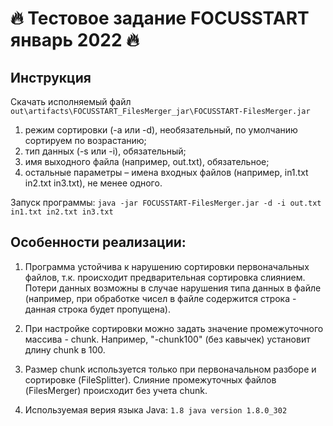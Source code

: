# :fire: Тестовое задание FOCUSSTART январь 2022 :fire:

## Инструкция
Скачать исполняемый файл `out\artifacts\FOCUSSTART_FilesMerger_jar\FOCUSSTART-FilesMerger.jar`

1. режим сортировки (-a или -d), необязательный, по умолчанию сортируем по возрастанию;
2. тип данных (-s или -i), обязательный;
3. имя выходного файла (например, out.txt), обязательное;
4. остальные параметры – имена входных файлов (например, in1.txt in2.txt in3.txt), не менее одного.

Запуск программы:
`java -jar FOCUSSTART-FilesMerger.jar -d -i out.txt in1.txt in2.txt in3.txt`

## Особенности реализации:
1. Программа устойчива к нарушению сортировки первоначальных файлов, т.к. происходит предварительная сортировка слиянием.
   Потери данных возможны в случае нарушения типа данных в файле (например, при обработке чисел в файле
   содержится строка - данная строка будет пропущена).
   
2. При настройке сортировки можно задать значение промежуточного массива - chunk. Например,
"-chunk100" (без кавычек) установит длину chunk в 100.

3. Размер chunk используется только при первоначальном разборе и сортировке (FileSplitter). 
Слияние промежуточных файлов (FilesMerger) происходит без учета chunk.

4. Используемая верия языка Java: `1.8 java version 1.8.0_302`
